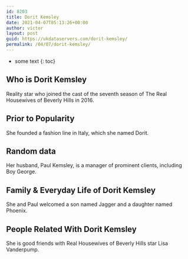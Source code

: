 ```yaml
---
id: 8203
title: Dorit Kemsley
date: 2021-04-07T05:13:26+00:00
author: victor
layout: post
guid: https://ukdataservers.com/dorit-kemsley/
permalink: /04/07/dorit-kemsley/
---
```


* some text
{: toc}


## Who is Dorit Kemsley



Reality star who joined the cast of the seventh season of The Real Housewives of Beverly Hills in 2016.

                
                
                
## Prior to Popularity



She founded a fashion line in Italy, which she named Dorit.

                
                
                
## Random data



Her husband, Paul Kemsley, is a manager of prominent clients, including Boy George.

                
                
                
## Family & Everyday Life of Dorit Kemsley



She and Paul welcomed a son named Jagger and a daughter named Phoenix.

                
                
                
## People Related With Dorit Kemsley



She is good friends with Real Housewives of Beverly Hills star Lisa Vanderpump.

                
              
            
          
          
          